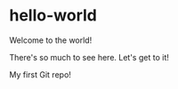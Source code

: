 # hello-world

Welcome to the world!

There's so much to see here. Let's get to it!


My first Git repo!
